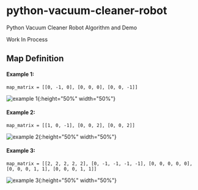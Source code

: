 # python-vacuum-cleaner-robot
Python Vacuum Cleaner Robot Algorithm and Demo 

Work In Process


## Map Definition


#### Example 1:
```
map_matrix = [[0, -1, 0], [0, 0, 0], [0, 0, -1]]
```

![example 1](https://github.com/charles-hsiao/python-vacuum-cleaner-robot/blob/master/doc/map/example_1.png){:height="50%" width="50%"}


#### Example 2:
```
map_matrix = [[1, 0, -1], [0, 0, 2], [0, 0, 2]]
```
![example 2](https://github.com/charles-hsiao/python-vacuum-cleaner-robot/blob/master/doc/map/example_2.png){:height="50%" width="50%"}


#### Example 3:
```
map_matrix = [[2, 2, 2, 2, 2], [0, -1, -1, -1, -1], [0, 0, 0, 0, 0], [0, 0, 0, 1, 1], [0, 0, 0, 1, 1]]
```
![example 3](https://github.com/charles-hsiao/python-vacuum-cleaner-robot/blob/master/doc/map/example_3.png){:height="50%" width="50%"}

